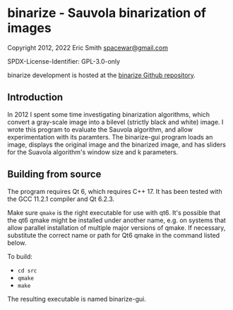 # binarize - Sauvola binarization of images

Copyright 2012, 2022 Eric Smith <spacewar@gmail.com>

SPDX-License-Identifier: GPL-3.0-only

binarize development is hosted at the
[binarize Github repository](https://github.com/brouhaha/binarize/).

## Introduction

In 2012 I spent some time investigating binarization algorithms, which
convert a gray-scale image into a bilevel (strictly black and white)
image. I wrote this program to evaluate the Sauvola algorithm, and allow
experimentation with its paramters. The binarize-gui program loads an image,
displays the original image and the binarized image, and has sliders for the
Suavola algorithm's window size and k parameters.

## Building from source

The program requires Qt 6, which requires C++ 17. It has been tested
with the GCC 11.2.1 compiler and Qt 6.2.3.

Make sure `qmake` is the right executable for use with qt6. It's possible
that the qt6 qmake might be installed under another name, e.g. on systems
that allow parallel installation of multiple major versions of qmake. If
necessary, substitute the correct name or path for Qt6 qmake in the command
listed below.

To build:

- `cd src`
- `qmake`
- `make`

The resulting executable is named binarize-gui.
